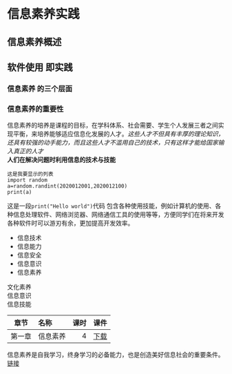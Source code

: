#  信息素养实践

##  信息素养概述

##  软件使用 即实践

###  信息素养 的三个层面

###  信息素养的重要性

信息素养的培养是课程的目标，在学科体系、社会需要、学生个人发展三者之间实现平衡，来培养能够适应信息化发展的人才。*这些人才不但具有丰厚的理论知识，还具有较强的动手能力，而且这些人才不滥用自己的技术，只有这样才能给国家输入真正的人才*   
**人们在解决问题时利用信息的技术与技能**  

```
这是我要显示的列表    
import random
a=random.randint(2020012001,2020012100)
print(a)
```

这是一段`print("Hello world")`代码
包含各种使用技能，例如计算机的使用、各种信息处理软件、网络浏览器、网络通信工具的使用等等，方便同学们在将来开发各种软件时可以游刃有余，更加提高开发效率。  

- 信息技术  
- 信息能力  
- 信息安全  
- 信息意识  
- 信息素养  

文化素养  
信息意识  
信息技能  

|  章节  | 名称     | 课时 |   课件   |
| :----: | :------- | ---: | :------: |
| 第一章 | 信息素养 |    4 | [下载]() |

信息素养是自我学习，终身学习的必备能力，也是创造美好信息社会的重要条件。[链接](https://wenku.baidu.com/view/1918203cab8271fe910ef12d2af90242a895ab36.html) 